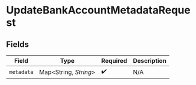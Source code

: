 # UpdateBankAccountMetadataRequest


## Fields

| Field                  | Type                   | Required               | Description            |
| ---------------------- | ---------------------- | ---------------------- | ---------------------- |
| `metadata`             | Map\<String, *String*> | :heavy_check_mark:     | N/A                    |